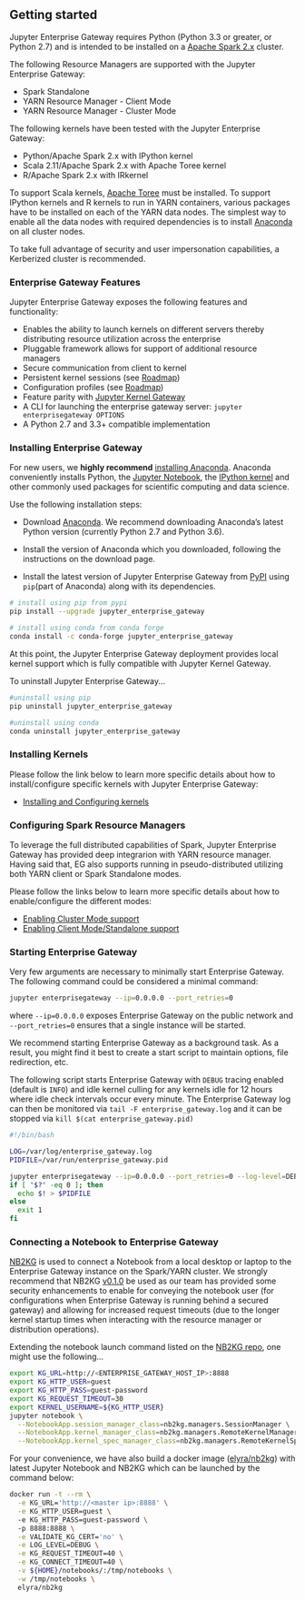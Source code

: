 ## Getting started

Jupyter Enterprise Gateway requires Python (Python 3.3 or greater, or Python 2.7) and is intended
to be installed on a [Apache Spark 2.x](http://spark.apache.org/docs/latest/index.html) cluster.

The following Resource Managers are supported with the Jupyter Enterprise Gateway:

* Spark Standalone
* YARN Resource Manager - Client Mode
* YARN Resource Manager - Cluster Mode

The following kernels have been tested with the Jupyter Enterprise Gateway:

* Python/Apache Spark 2.x with IPython kernel
* Scala 2.11/Apache Spark 2.x with Apache Toree kernel
* R/Apache Spark 2.x with IRkernel

To support Scala kernels, [Apache Toree](https://toree.apache.org/) must be installed. To support
IPython kernels and R kernels to run in YARN containers, various packages have to be installed
on each of the YARN data nodes. The simplest way to enable all the data nodes with required
dependencies is to install [Anaconda](https://anaconda.com/) on all cluster nodes.

To take full advantage of security and user impersonation capabilities, a Kerberized cluster
is recommended.

### Enterprise Gateway Features

Jupyter Enterprise Gateway exposes the following features and functionality:

* Enables the ability to launch kernels on different servers thereby distributing resource utilization 
across the enterprise
* Pluggable framework allows for support of additional resource managers
* Secure communication from client to kernel
* Persistent kernel sessions (see [Roadmap](roadmap.html#project-roadmap))
* Configuration profiles (see [Roadmap](roadmap.html#project-roadmap))
* Feature parity with [Jupyter Kernel Gateway](http://jupyter-kernel-gateway.readthedocs.io/en/latest/)
* A CLI for launching the enterprise gateway server: `jupyter enterprisegateway OPTIONS`
* A Python 2.7 and 3.3+ compatible implementation


### Installing Enterprise Gateway

For new users, we **highly recommend** [installing Anaconda](http://www.anaconda.com/download).
Anaconda conveniently installs Python, the [Jupyter Notebook](http://jupyter.readthedocs.io/en/latest/install.html), the [IPython kernel](http://ipython.readthedocs.io/en/stable/install/kernel_install.html) and other commonly used
packages for scientific computing and data science.

Use the following installation steps:

* Download [Anaconda](http://www.anaconda.com/download). We recommend downloading Anaconda’s
latest Python version (currently Python 2.7 and Python 3.6).

* Install the version of Anaconda which you downloaded, following the instructions on the download
page.

* Install the latest version of Jupyter Enterprise Gateway from [PyPI](https://pypi.python.org/pypi/jupyter_enterprise_gateway/0.6.0)
using `pip`(part of Anaconda) along with its dependencies.

```bash
# install using pip from pypi
pip install --upgrade jupyter_enterprise_gateway
```

```bash
# install using conda from conda forge
conda install -c conda-forge jupyter_enterprise_gateway
```

At this point, the Jupyter Enterprise Gateway deployment provides local kernel support which is
fully compatible with Jupyter Kernel Gateway.

To uninstall Jupyter Enterprise Gateway...
```bash
#uninstall using pip
pip uninstall jupyter_enterprise_gateway
```

```bash
#uninstall using conda
conda uninstall jupyter_enterprise_gateway
```

### Installing Kernels

Please follow the link below to learn more specific details about how to install/configure specific
kernels with Jupyter Enterprise Gateway:

* [Installing and Configuring kernels](getting-started-kernels.md)

### Configuring Spark Resource Managers

To leverage the full distributed capabilities of Spark, Jupyter Enterprise Gateway has provided
deep integrarion with YARN resource manager. Having said that, EG also supports running in 
pseudo-distributed utilizing both YARN client or Spark Standalone modes. 

Please follow the links below to learn more specific details about how to enable/configure
the different modes: 

* [Enabling Cluster Mode support](getting-started-cluster-mode.md)
* [Enabling Client Mode/Standalone support](getting-started-client-mode.md)

### Starting Enterprise Gateway
Very few arguments are necessary to minimally start Enterprise Gateway.  The following command 
could be considered a minimal command:

```bash
jupyter enterprisegateway --ip=0.0.0.0 --port_retries=0
```

where `--ip=0.0.0.0` exposes Enterprise Gateway on the public network and `--port_retries=0` ensures
that a single instance will be started.

We recommend starting Enterprise Gateway as a background task.  As a result, you might find it best 
to create a start script to maintain options, file redirection, etc.

The following script starts Enterprise Gateway with `DEBUG` tracing enabled (default is `INFO`) and idle
kernel culling for any kernels idle for 12 hours where idle check intervals occur every minute.  The Enterprise Gateway log can then be monitored via `tail -F enterprise_gateway.log` and it can be 
stopped via `kill $(cat enterprise_gateway.pid)`

```bash
#!/bin/bash

LOG=/var/log/enterprise_gateway.log
PIDFILE=/var/run/enterprise_gateway.pid

jupyter enterprisegateway --ip=0.0.0.0 --port_retries=0 --log-level=DEBUG > $LOG 2>&1 &
if [ "$?" -eq 0 ]; then
  echo $! > $PIDFILE
else
  exit 1
fi
```

### Connecting a Notebook to Enterprise Gateway

[NB2KG](https://github.com/jupyter-incubator/nb2kg) is used to connect a Notebook from a
local desktop or laptop to the Enterprise Gateway instance on the Spark/YARN cluster. We strongly recommend
that NB2KG [v0.1.0](https://github.com/jupyter-incubator/nb2kg/releases/tag/v0.1.0) be used as our team has 
provided some security enhancements to enable for conveying the notebook  user (for configurations when 
Enterprise Gateway is running behind a secured gateway) and allowing for increased request  timeouts (due 
to the longer kernel startup times when interacting with the resource manager or distribution operations). 

Extending the notebook launch command listed on the [NB2KG repo](https://github.com/jupyter-incubator/nb2kg#run-notebook-server), 
one might use the following...

```bash
export KG_URL=http://<ENTERPRISE_GATEWAY_HOST_IP>:8888
export KG_HTTP_USER=guest
export KG_HTTP_PASS=guest-password
export KG_REQUEST_TIMEOUT=30
export KERNEL_USERNAME=${KG_HTTP_USER}
jupyter notebook \
  --NotebookApp.session_manager_class=nb2kg.managers.SessionManager \
  --NotebookApp.kernel_manager_class=nb2kg.managers.RemoteKernelManager \
  --NotebookApp.kernel_spec_manager_class=nb2kg.managers.RemoteKernelSpecManager
```

For your convenience, we have also build a docker image ([elyra/nb2kg](docker.html#elyra-nb2kg)) with 
latest Jupyter Notebook and NB2KG which can be launched by the command below:

```bash
docker run -t --rm \
  -e KG_URL='http://<master ip>:8888' \
  -e KG_HTTP_USER=guest \ 
  -e KG_HTTP_PASS=guest-password \ 
  -p 8888:8888 \
  -e VALIDATE_KG_CERT='no' \
  -e LOG_LEVEL=DEBUG \
  -e KG_REQUEST_TIMEOUT=40 \
  -e KG_CONNECT_TIMEOUT=40 \
  -v ${HOME}/notebooks/:/tmp/notebooks \
  -w /tmp/notebooks \
  elyra/nb2kg
```
